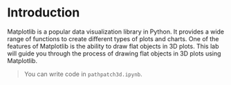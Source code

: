 # Introduction

Matplotlib is a popular data visualization library in Python. It provides a wide range of functions to create different types of plots and charts. One of the features of Matplotlib is the ability to draw flat objects in 3D plots. This lab will guide you through the process of drawing flat objects in 3D plots using Matplotlib.

> You can write code in `pathpatch3d.ipynb`.
